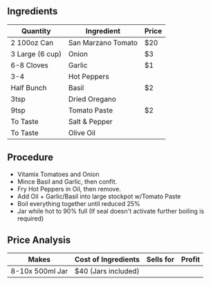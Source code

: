 ## Ingredients
| Quantity | Ingredient | Price |
|------|------------|-----------|
| 2 100oz Can | San Marzano Tomato| $20 |
| 3 Large (6 cup) | Onion | $3 |
| 6-8 Cloves | Garlic | $1 |
| 3-4 | Hot Peppers |  |
| Half Bunch | Basil | $2 |
| 3tsp | Dried Oregano |  |
| 9tsp | Tomato Paste | $2 |
| To Taste | Salt & Pepper|  |
| To Taste | Olive Oil | |

## Procedure
* Vitamix Tomatoes and Onion
* Mince Basil and Garlic, then confit.
* Fry Hot Peppers in Oil, then remove.
* Add Oil + Garlic/Basil into large stockpot w/Tomato Paste
* Boil everything together until reduced 25%
* Jar while hot to 90% full (If seal doesn't activate further boiling is required)

## Price Analysis
| Makes | Cost of Ingredients | Sells for | Profit |
|--------|--------------------|-----------|------|
| 8-10x 500ml Jar | $40 (Jars included) | | |







